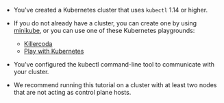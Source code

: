 * You've created a Kubernetes cluster that uses `kubectl` 1.14 or higher. 
* If you do not already have a cluster, you can create one by using [minikube](https://minikube.sigs.k8s.io/docs/tutorials/multi_node/), or you can use one of these Kubernetes playgrounds:

    * [Killercoda](https://killercoda.com/playgrounds/scenario/kubernetes)
    * [Play with Kubernetes](https://labs.play-with-k8s.com/)

* You've configured the kubectl command-line tool to communicate with your cluster.
* We recommend running this tutorial on a cluster with at least two nodes that are not acting as control plane hosts.
